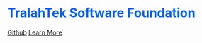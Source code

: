 <!-- _coverpage.md -->
<div id="coverpage">
<h1 style="color:#005eff;">TralahTek Software Foundation</h1>
<a class="btn btn-primary" href="https://github.com/tralahtek/">Github</a>
<a class="btn btn-info" href="#">Learn More</a>
</div>
